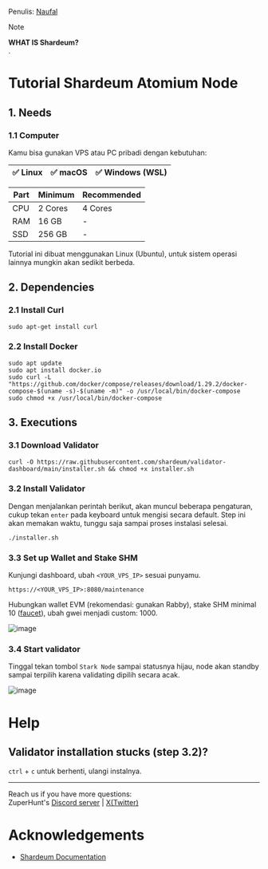 Penulis: [Naufal](https://x.com/0xfal)

> [!NOTE]
> **WHAT IS Shardeum?**\
> .

# Tutorial Shardeum Atomium Node

## 1. Needs

### 1.1 Computer

Kamu bisa gunakan VPS atau PC pribadi dengan kebutuhan:

| ✅ Linux | ✅ macOS | ✅ Windows (WSL) |
| ------------- | ------------- | ------------- |

| Part | Minimum | Recommended |
| ------------- | ------------- | ------------- |
| CPU | 2 Cores | 4 Cores |
| RAM | 16 GB | - |
| SSD | 256 GB | - |

Tutorial ini dibuat menggunakan Linux (Ubuntu), untuk sistem operasi lainnya mungkin akan sedikit berbeda.

## 2. Dependencies

### 2.1 Install Curl

```
sudo apt-get install curl
```

### 2.2 Install Docker

```
sudo apt update
sudo apt install docker.io
sudo curl -L "https://github.com/docker/compose/releases/download/1.29.2/docker-compose-$(uname -s)-$(uname -m)" -o /usr/local/bin/docker-compose
sudo chmod +x /usr/local/bin/docker-compose
```

## 3. Executions

### 3.1 Download Validator

```
curl -O https://raw.githubusercontent.com/shardeum/validator-dashboard/main/installer.sh && chmod +x installer.sh
```

### 3.2 Install Validator

Dengan menjalankan perintah berikut, akan muncul beberapa pengaturan, cukup tekan `enter` pada keyboard untuk mengisi secara default. Step ini akan memakan waktu, tunggu saja sampai proses instalasi selesai.
```
./installer.sh
```

### 3.3 Set up Wallet and Stake SHM

Kunjungi dashboard, ubah `<YOUR_VPS_IP>` sesuai punyamu.
```
https://<YOUR_VPS_IP>:8080/maintenance
```
Hubungkan wallet EVM (rekomendasi: gunakan Rabby), stake SHM minimal 10 ([faucet](https://docs.shardeum.org/docs/faucet/claim)), ubah gwei menjadi custom: 1000.

![image](https://github.com/user-attachments/assets/e45efc4a-29b1-4a74-b1f0-46d30eaa0eae)

### 3.4 Start validator

Tinggal tekan tombol `Stark Node` sampai statusnya hijau, node akan standby sampai terpilih karena validating dipilih secara acak.

![image](https://github.com/user-attachments/assets/8e5bd80f-d7ab-47c5-9d37-ce668f1e7b74)

# Help

## Validator installation stucks (step 3.2)?

`ctrl` + `c` untuk berhenti, ulangi instalnya.

---

Reach us if you have more questions:\
ZuperHunt's [Discord server](https://discord.gg/ZuperHunt) | [X(Twitter)](https://twitter.com/ZuperHunt)

# Acknowledgements

* [Shardeum Documentation](https://docs.shardeum.org/docs/node/run/validator)
